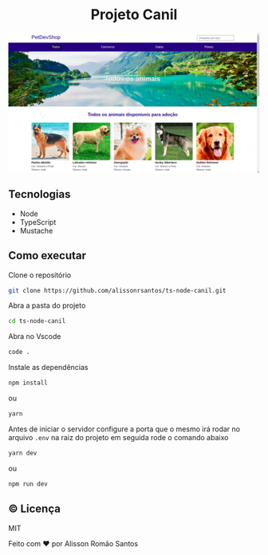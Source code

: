 <h1 align="center">Projeto Canil</h1>

<img src=".github/preview.png" align="center">

## Tecnologias
  - Node
  - TypeScript
  - Mustache

## Como executar

Clone o repositório
```bash
git clone https://github.com/alissonrsantos/ts-node-canil.git
```
Abra a pasta do projeto
```bash
cd ts-node-canil
```
Abra no Vscode
```bash
code .
```

Instale as dependências
```bash
npm install
```
ou

```bash
yarn
```
Antes de iniciar o servidor configure a porta que o mesmo irá rodar no arquivo `.env` na raiz do projeto em seguida rode o comando abaixo
```bash
yarn dev
```
ou

```bash
npm run dev
```

## &copy; Licença
MIT

Feito com ❤ por Alisson Romão Santos
